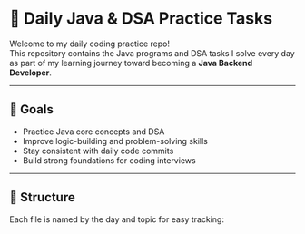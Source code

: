 # 📘 Daily Java & DSA Practice Tasks

Welcome to my daily coding practice repo!  
This repository contains the Java programs and DSA tasks I solve every day as part of my learning journey toward becoming a **Java Backend Developer**.

---

## 🚀 Goals

- Practice Java core concepts and DSA
- Improve logic-building and problem-solving skills
- Stay consistent with daily code commits
- Build strong foundations for coding interviews

---

## 📅 Structure

Each file is named by the day and topic for easy tracking:


